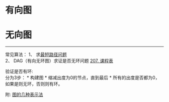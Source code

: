 # 有向图

# 无向图
***

常见算法：
1、 求[最短路径问题](tu-lun/zui-duan-lu-jing-wen-ti.md)  
2、 DAG（有向无环图）求证是否无环问题 [207. 课程表](https://leetcode-cn.com/problems/course-schedule/)

验证是否有环:  
分为3步：
    * 构建图
    * 缩减出度为0的节点，直到最后
    * 所有的出度是否都为0，如果是则无环，否则则有环。
    
    
附:
[图的几种表示法](https://blog.csdn.net/woaidapaopao/article/details/51732947)
